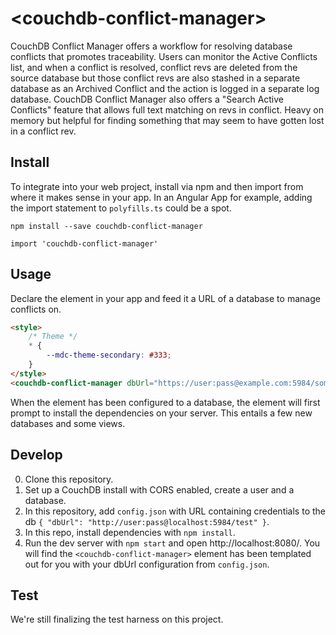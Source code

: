 # \<couchdb-conflict-manager\>

CouchDB Conflict Manager offers a workflow for resolving database conflicts that promotes traceability. Users can monitor the Active Conflicts list, and when a conflict is resolved, conflict revs are deleted from the source database but those conflict revs are also stashed in a separate database as an Archived Conflict and the action is logged in a separate log database. CouchDB Conflict Manager also offers a "Search Active Conflicts" feature that allows full text matching on revs in conflict. Heavy on memory but helpful for finding something that may seem to have gotten lost in a conflict rev.

## Install
To integrate into your web project, install via npm and then import from where it makes sense in your app. In an Angular App for example, adding the import statement to `polyfills.ts` could be a spot.

```
npm install --save couchdb-conflict-manager
```

```
import 'couchdb-conflict-manager'
```

## Usage
Declare the element in your app and feed it a URL of a database to manage conflicts on.

```html
<style>
    /* Theme */
    * { 
        --mdc-theme-secondary: #333;
    }
</style>
<couchdb-conflict-manager dbUrl="https://user:pass@example.com:5984/some-database"></couchdb-conflict-manager>
```

When the element has been configured to a database, the element will first prompt to install the dependencies on your server. This entails a few new databases and some views.

## Develop
0. Clone this repository.
1. Set up a CouchDB install with CORS enabled, create a user and a database.
2. In this repository, add `config.json` with URL containing credentials to the db `{ "dbUrl": "http://user:pass@localhost:5984/test" }`.
3. In this repo, install dependencies with `npm install`.
4. Run the dev server with `npm start` and open http://localhost:8080/. You will find the `<couchdb-conflict-manager>` element has been templated out for you with your dbUrl configuration from `config.json`. 

## Test
We're still finalizing the test harness on this project.